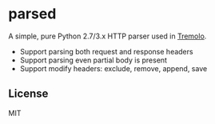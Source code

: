 # parsed
A simple, pure Python 2.7/3.x HTTP parser used in [Tremolo](https://github.com/nggit/tremolo).

* Support parsing both request and response headers
* Support parsing even partial body is present
* Support modify headers: exclude, remove, append, save

## License
MIT
